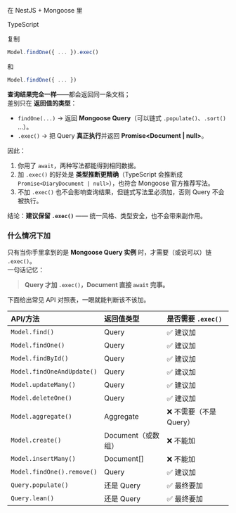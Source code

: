 在 NestJS + Mongoose 里

TypeScript

复制

```ts
Model.findOne({ ... }).exec()
```

和

```ts
Model.findOne({ ... })
```

**查询结果完全一样**——都会返回同一条文档；  
差别只在 **返回值的类型**：

- `findOne(...)` → 返回 **Mongoose Query**（可以链式 `.populate()`、`.sort()` …）。
- `.exec()` → 把 Query **真正执行**并返回 **Promise<Document | null>**。
    

因此：

1. 你用了 `await`，两种写法都能得到相同数据。
2. 加 `.exec()` 的好处是 **类型推断更精确**（TypeScript 会推断成 `Promise<DiaryDocument | null>`），也符合 Mongoose 官方推荐写法。
3. 不加 `.exec()` 也不会影响查询结果，但链式写法里必须加，否则 Query 不会被执行。

结论：**建议保留 `.exec()`** —— 统一风格、类型安全，也不会带来副作用。

### 什么情况下加

只有当你手里拿到的是 **Mongoose Query 实例** 时，才需要（或说可以）链 `.exec()`。  
一句话记忆：

> **Query 才加 `.exec()`，Document 直接 `await` 完事。**

下面给出常见 API 对照表，一眼就能判断该不该加。

| API/方法                     | 返回值类型         | 是否需要 `.exec()`  |
| :------------------------- | :------------ | :-------------- |
| `Model.find()`             | Query         | ✅ 建议加           |
| `Model.findOne()`          | Query         | ✅ 建议加           |
| `Model.findById()`         | Query         | ✅ 建议加           |
| `Model.findOneAndUpdate()` | Query         | ✅ 建议加           |
| `Model.updateMany()`       | Query         | ✅ 建议加           |
| `Model.deleteOne()`        | Query         | ✅ 建议加           |
| `Model.aggregate()`        | Aggregate     | ❌ 不需要（不是 Query） |
| `Model.create()`           | Document（或数组） | ❌ 不能加           |
| `Model.insertMany()`       | Document[]    | ❌ 不能加           |
| `Model.findOne().remove()` | Query         | ✅ 建议加           |
| `Query.populate()`         | 还是 Query      | ✅ 最终要加          |
| `Query.lean()`             | 还是 Query      | ✅ 最终要加          |
